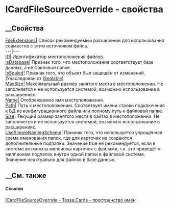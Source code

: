 # ICardFileSourceOverride - свойства
##  __Свойства
[FileExtensions](P_Tessa_Cards_ICardFileSourceOverride_FileExtensions.htm)|
Список рекомендуемый расширений для использования совместно с этим источником
файла.  
---|---  
[ID](P_Tessa_Cards_ICardFileSourceOverride_ID.htm)|  Идентификатор
местоположения файлов.  
[IsDatabase](P_Tessa_Cards_ICardFileSourceOverride_IsDatabase.htm)|  Признак
того, что местоположение соответствует базе данных, а не файловой папке.  
[IsSealed](P_Tessa_Platform_ISealable_IsSealed.htm)| Признак того, что объект
был защищён от изменений.  
(Унаследован от [ISealable](T_Tessa_Platform_ISealable.htm))  
[MaxSize](P_Tessa_Cards_ICardFileSourceOverride_MaxSize.htm)|  Максимальный
размер занятого места в местоположении. Не заполняется и не используется
системой, возможно использование в расширениях.  
[Name](P_Tessa_Cards_ICardFileSourceOverride_Name.htm)|  Отображаемое имя
местоположения.  
[Path](P_Tessa_Cards_ICardFileSourceOverride_Path.htm)|  Путь к
местоположению. Соответвует имени строки подключения к БД из конфигурационного
файла или полному путь к файловой папке.  
[Size](P_Tessa_Cards_ICardFileSourceOverride_Size.htm)|  Текущий размер
занятого места в байтах в местоположении. Не заполняется и не используется
системой, возможно использование в расширениях.  
[UseSimpleNamingScheme](P_Tessa_Cards_ICardFileSourceOverride_UseSimpleNamingScheme.htm)|
Признак того, что используется упрощённая схема именования папок, где для
карточек не создаются дополнительные подпапки. Значение true не рекомендуется,
если в системе возможны миллионы карточек с файлами, т.к. это приведёт к
миллионам подпапок внутри одной папки в файловой системе. Значение неактуально
для файлов в базе данных.  
## __См. также
#### Ссылки
[ICardFileSourceOverride - ](T_Tessa_Cards_ICardFileSourceOverride.htm)
[Tessa.Cards - пространство имён](N_Tessa_Cards.htm)
